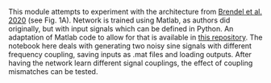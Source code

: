 This module attempts to experiment with the architecture from <a href="https://journals.plos.org/ploscompbiol/article?id=10.1371/journal.pcbi.1007692">Brendel et al. 2020</a> (see Fig. 1A). Network is trained using Matlab, as authors did originally, but with input signals which can be defined in Python. An adaptation of Matlab code to allow for that is available in <a href=https://github.com/ikharitonov/spikes>this repository</a>. The notebook here deals with generating two noisy sine signals with different frequency coupling, saving inputs as .mat files and loading outputs. After having the network learn different signal couplings, the effect of coupling mismatches can be tested.
